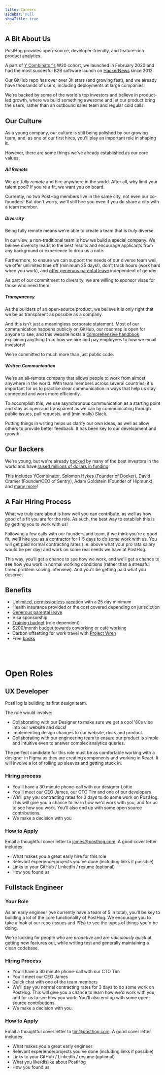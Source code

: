 ```yaml
---
title: Careers
sidebar: null
showTitle: true
---
```


## A Bit About Us

PostHog provides open-source, developer-friendly, and feature-rich product analytics.

A part of [Y Combinator's](https://www.ycombinator.com/) W20 cohort, we launched in February 2020 and had the most succesful B2B software launch on [HackerNews](https://news.ycombinator.com/) since 2012.

Our GitHub repo has over over 3k stars (and growing fast), and we already have thousands of users, including deployments at large companies. 

We're backed by some of the world's top investors and believe in product-led growth, where we build something awesome and let our product bring the users, rather than an outbound sales team and regular cold calls.

## Our Culture

As a young company, our culture is still being polished by our growing team, and, as one of our first hires, you'll 
play an important role in shaping it. 

However, there are some things we've already established as our core values:

##### All Remote

We are _fully remote_ and hire anywhere in the world. After all, why limit your talent pool? If you're a fit, we want you on board. 

Currently, no two PostHog members live in the same city, not even our co-founders! But don't worry, we'll still hire you even if you do share a city with a team member.

##### Diversity

Being fully remote means we're able to create a team that is _truly_ diverse.

In our view, a non-traditional team is how we build a special company. We believe diversity leads to the best results and encourage applicants from any background or experience to drop us a note. 

Furthermore, to ensure we can support the needs of our diverse team well, we offer unlimited time off (minimum 25 days!), don't track hours (work hard when you work), and [offer generous parental leave](/handbook/people/time-off#parental-leave) independent of gender. 

As part of our commitment to diversity, we are willing to sponsor visas for those who need them.

##### Transparency

As the builders of an open-source product, we believe it is only right that we be as transparent as possible as a company.

And this isn't just a meaningless corporate statement. Most of our communication happens publicly on GitHub, our roadmap is open for anyone to see, and this website hosts a [comprehensive handbook](/handbook) explaining anything from how we hire and pay employees to how we email investors!

We're committed to much more than just public code.

##### Written Communication

We're an all-remote company that allows people to work from almost anywhere in the world. With team members across several countries, it's important for us to practice clear communication in ways that help us stay connected and work more efficiently.

To accomplish this, we use asynchronous communication as a starting point and stay as open and transparent as we can by communicating through public issues, pull requests, and (minimally) Slack.

Putting things in writing helps us clarify our own ideas, as well as allow others to provide better feedback. It has been key to our development and growth.

## Our Backers

We're young, but we're already [backed](/handbook/strategy/investors) by many of the best investors in the world and have [raised millions of dollars in funding](/blog/raising-3m-for-os).

This includes YCombinator, Solomon Hykes (Founder of Docker), David Cramer (Founder/CEO of Sentry), Adam Goldstein (Founder of Hipmunk), and [many more](/handbook/strategy/investors)!

## A Fair Hiring Process

What we truly care about is how well you can contribute, as well as how good of a fit you are for the role. As such, the best way to establish this is by getting you to work with us!

Following a few calls with our founders and team, if we think you're a good fit, we'll hire you as a contractor for 1-5 days to do some work with us. You will get paid normal contracting rates (i.e. above what your pro rata salary would be per day) and work on some real needs we have at PostHog.

This way, you'll get a chance to see how we work, and we'll get a chance to see how you work in normal working conditions (rather than a stressful timed problem solving interview). And you'll be getting paid what you deserve. 

## Benefits

* [Unlimited, permissionless vacation](/handbook/people/time-off) with a 25 day minimum
* Health insurance provided or the cost covered depending on jurisdiction
* [Generous parental leave](/handbook/people/time-off#parental-leave)
* Visa sponsorship
* [Training budget](/handbook/people/training#training-budget) (role dependent)
* $200/month [budget towards coworking or café working](/handbook/people/spending-money#work-space)
* Carbon offsetting for work travel with [Project Wren](https://projectwren.com/) 
* Free [books](/handbook/people/training#books)

<br>
<br>

# Open Roles

## UX Developer

PostHog is building its first design team.

The role would involve:

* Collaborating with our Designer to make sure we get a cool '80s vibe into our website and docs!
* Implementing design changes to our website, docs and product.
* Collaborating with our engineering team to ensure our product is simple and intuitive even to answer complex analytics queries.

The perfect candidate for this role must be as comfortable working with a designer in Figma as they are creating components and working in React. It will involve a lot of rolling up sleeves and getting stuck in.

### Hiring process

* You'll have a 30 minute phone-call with our designer Lottie
* You'll meet our CEO James, our CTO Tim and one of our developers
* We'll pay you contracting rates for 3 days to do some work on PostHog. This will give you a chance to learn how we'd work with you, and for us to see how you work. You'll also end up with some open source contributions.
* We make a decision with you

### How to Apply

Email a thoughtful cover letter to [james@posthog.com](mailto:james@posthog.com). A good cover letter includes:

* What makes you a great early hire for this role
* Relevant experience/projects you've done (including links if possible)
* Links to your GitHub / LinkedIn / resume (optional)
* How you found us

## Fullstack Engineer

### Your Role

As an early engineer (we currently have a team of 5 in total), you'll be key to building a lot of the core functionality of PostHog. We encourage you to take a look at our repo (issues and PRs) to see the types of things you'd be doing.

We're looking for people who are *proactive* and are *ridiculously quick* at getting new features out, while writing test and generally maintaining a clean codebase.

### Hiring Process

* You'll have a 30 minute phone-call with our CTO Tim
* You'll meet our CEO James
* Quick chat with one of the team members
* We'll pay you normal contracting rates for 3 days to do some work on PostHog. This will give you a chance to learn how we'd work with you, and for us to see how you work. You'll also end up with some open-source contributions.
* We make a decision with you.

### How to Apply

Email a thoughtful cover letter to [tim@posthog.com](mailto:tim@posthog.com). A good cover letter includes:

* What makes you a great early engineer
* Relevant experience/projects you've done (including links if possible)
* Links to your GitHub / LinkedIn / resume (optional)
* What you like/dislike about PostHog
* How you found us
